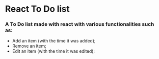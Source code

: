 <html>
<h1> React To Do list </h1>

<h3> A To Do list made with react with various functionalities such as: </h3>
        <ul>
                <li> Add an item (with the time it was added);</li>
                <li> Remove an item;</li>
                <li> Edit an item (with the time it was edited);</li>
        </ul>
</html>
